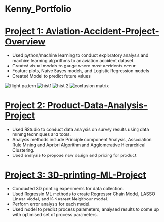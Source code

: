 # Kenny_Portfolio

# [Project 1: Aviation-Accident-Project-Overview](https://github.com/lamyijiekenny/Aviation-Accident-Project)
* Used python/machine learning to conduct exploratory analysis and machine learning algorithms to an aviation accident dataset.
* Created visual models to gauge where most accidents occur
* Feature plots, Naive Bayes models, and Logistic Regression models 
* Created Model to predict future values

![flight pattern](https://user-images.githubusercontent.com/81230680/159574185-bc32ff0d-8aa5-4bab-90bd-59b94fdc8c40.png)
![hist1](https://user-images.githubusercontent.com/81230680/159574567-c4aade62-db92-4fec-8c6d-b16cd14f5280.jpg)
![hist 2](https://user-images.githubusercontent.com/81230680/159574575-8fbf6c70-f6cd-4888-8252-8a1c08740cf6.jpg)
![confusion matrix](https://user-images.githubusercontent.com/81230680/159574620-67602822-e209-47ac-a5cd-e596b66d6ad3.png)



# [Project 2: Product-Data-Analysis-Project](https://github.com/lamyijiekenny/Product-Data-Analysis-Project)
* Used RStudio to conduct data analysis on survey results using data mining techniques and tools.
* Analysis methods include Principle component Analysis, Association Rule Mining and Apriori Algorithm and Agglomerative Hierarchical Clustering.
* Used analysis to propose new design and pricing for product.


# [Project 3: 3D-printing-ML-Project](https://github.com/lamyijiekenny/3D-printing-ML-Project)
* Conducted 3D printing experiments for data collection.
* Used Regressin ML methods to create Regressor Chain Model, LASSO Linear Model, and K-Nearest Neighbour model.
* Perform error analysis for each model.
* Used model to predict process parameters, analysed results to come up with optimised set of process parameters.
